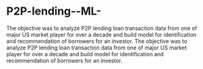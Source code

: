 # P2P-lending--ML-
The objective was to analyze P2P lending loan transaction data from one of major US market player for over a decade and build model for identification and recommendation of borrowers for an investor.  The objective was to analyze P2P lending loan transaction data from one of major US market player for over a decade and build model for identification and recommendation of borrowers for an investor. 
